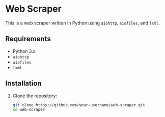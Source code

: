 # Web Scraper

This is a web scraper written in Python using `aiohttp`, `aiofiles`, and `lxml`.

## Requirements

- Python 3.x
- `aiohttp`
- `aiofiles`
- `lxml`

## Installation

1. Clone the repository:
   ```bash
   git clone https://github.com/your-username/web-scraper.git
   cd web-scraper
